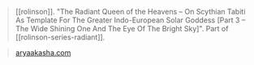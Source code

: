 > [[rolinson]]. "The Radiant Queen of the Heavens – On Scythian Tabiti As Template For The Greater Indo-European Solar Goddess [Part 3 – The Wide Shining One And The Eye Of The Bright Sky]". Part of [[rolinson-series-radiant]].

> [aryaakasha.com](https://aryaakasha.com/2020/07/03/the-radiant-queen-of-the-heavens-on-scythian-tabiti-as-template-for-the-greater-indo-european-solar-goddess-part-3-the-wide-shining-one-and-the-eye-of-the-bright-sky/)